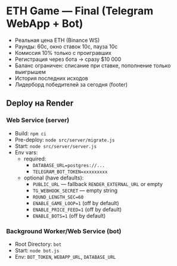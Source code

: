 # ETH Game — Final (Telegram WebApp + Bot)

- Реальная цена ETH (Binance WS)
- Раунды: 60c, окно ставок 10c, пауза 10c
- Комиссия 10% только с проигравших
- Регистрация через бота → сразу $10 000
- Баланс ограничен: списание при ставке, пополнение только выигрышем
- История последних исходов
- Лидерборд победителей за сегодня (footer)

## Deploy на Render
### Web Service (server)
- Build: `npm ci`
- Pre-deploy: `node src/server/migrate.js`
- Start: `node src/server/server.js`
- Env vars:
  - required:
    - `DATABASE_URL=postgres://...`
    - `TELEGRAM_BOT_TOKEN=xxxxxxxxx`
  - optional (have defaults):
    - `PUBLIC_URL` — fallback `RENDER_EXTERNAL_URL` or empty
    - `TG_WEBHOOK_SECRET` — empty string
    - `ROUND_LENGTH_SEC=60`
    - `ENABLE_GAME_LOOP=1` (off by default)
    - `ENABLE_PRICE_FEED=1` (off by default)
    - `ENABLE_BOTS=1` (off by default)

### Background Worker/Web Service (bot)
- Root Directory: `bot`
- Start: `node bot.js`
- Env: `BOT_TOKEN`, `WEBAPP_URL`, `DATABASE_URL`

